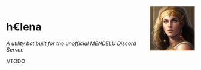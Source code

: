 <img src="./meta/logo.png" alt="logo" height="120" align="right" />

# h€lena
_A utility bot built for the unofficial MENDELU Discord Server._

//TODO
